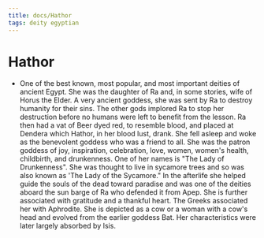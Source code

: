 ```yaml
---
title: docs/Hathor
tags: deity egyptian
---
```


# Hathor
- One of the best known, most popular, and most important deities of ancient Egypt. She was the daughter of Ra and, in some stories, wife of Horus the Elder. A very ancient goddess, she was sent by Ra to destroy humanity for their sins. The other gods implored Ra to stop her destruction before no humans were left to benefit from the lesson. Ra then had a vat of Beer dyed red, to resemble blood, and placed at Dendera which Hathor, in her blood lust, drank. She fell asleep and woke as the benevolent goddess who was a friend to all. She was the patron goddess of joy, inspiration, celebration, love, women, women's health, childbirth, and drunkenness. One of her names is "The Lady of Drunkenness". She was thought to live in sycamore trees and so was also known as 'The Lady of the Sycamore." In the afterlife she helped guide the souls of the dead toward paradise and was one of the deities aboard the sun barge of Ra who defended it from Apep. She is further associated with gratitude and a thankful heart. The Greeks associated her with Aphrodite. She is depicted as a cow or a woman with a cow's head and evolved from the earlier goddess Bat. Her characteristics were later largely absorbed by Isis.